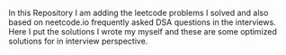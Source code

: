 In this Repository I am adding the leetcode problems I solved and also based on neetcode.io frequently asked DSA questions in the interviews.
Here I put the solutions I wrote my myself and these are some optimized solutions for in interview perspective.
